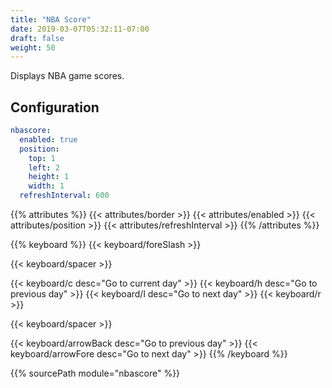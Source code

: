 ```yaml
---
title: "NBA Score"
date: 2019-03-07T05:32:11-07:00
draft: false
weight: 50
---
```


Displays NBA game scores.

## Configuration

```yaml
nbascore:
  enabled: true
  position:
    top: 1
    left: 2
    height: 1
    width: 1
  refreshInterval: 600
```
{{% attributes %}}
  {{< attributes/border >}}
  {{< attributes/enabled >}}
  {{< attributes/position >}}
  {{< attributes/refreshInterval >}}
{{% /attributes %}}

{{% keyboard %}}
  {{< keyboard/foreSlash >}}

  {{< keyboard/spacer >}}

  {{< keyboard/c desc="Go to current day" >}}
  {{< keyboard/h desc="Go to previous day" >}}
  {{< keyboard/l desc="Go to next day" >}}
  {{< keyboard/r >}}

  {{< keyboard/spacer >}}

  {{< keyboard/arrowBack desc="Go to previous day" >}}
  {{< keyboard/arrowFore desc="Go to next day" >}}
{{% /keyboard %}}

{{% sourcePath module="nbascore" %}}